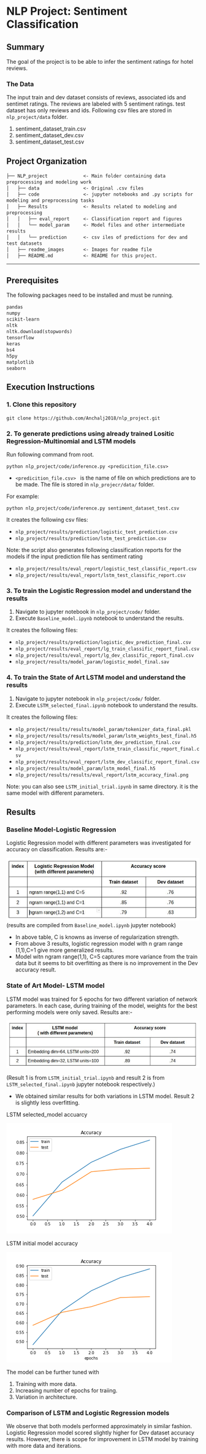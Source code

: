 # NLP Project: Sentiment Classification 

## Summary

The goal of the project is to be able to infer the sentiment ratings for hotel reviews.


### The Data
The input train and dev dataset consists of reviews, associated ids and sentimet ratings. The reviews are labeled with 5 sentiment ratings. test dataset has only reviews and ids. Following csv files are stored in `nlp_project/data` folder.

1. sentiment_dataset_train.csv
2. sentiment_dataset_dev.csv
3. sentiment_dataset_test.csv


Project Organization
------------

    ├── NLP_project             <- Main folder containing data preprocessing and modeling work
    │   ├── data                <- Original .csv files
    │   ├── code                <- jupyter notebooks and .py scripts for modeling and preprocessing tasks
    │   ├── Results             <- Results related to modeling and preprocessing
    │   │   ├── eval_report     <- Classification report and figures
    │   │   └── model_param     <- Model files and other intermediate results
    │   │   └── prediction      <- csv iles of predictions for dev and test datasets  
    │   ├── readme_images       <- Images for readme file
    │   ├── README.md           <- README for this project.

--------

## Prerequisites
The following packages need to be installed and must be running.
```
pandas
numpy
scikit-learn
nltk
nltk.download(stopwords)
tensorflow
keras
bs4
h5py
matplotlib
seaborn
```

## Execution Instructions

### 1. Clone this repository 
```
git clone https://github.com/Anchalj2018/nlp_project.git
```

### 2. To generate predictions using already trained  Lositic Regression-Multinomial and LSTM models

Run following command from root.

```
python nlp_project/code/inference.py <predicition_file.csv>  
```
- `<predicition_file.csv> ` is the name of file on which predictions are to be made. The file is stored in `nlp_projecr/data/` folder.

For example:
```
python nlp_project/code/inference.py sentiment_dataset_test.csv
```
It creates the following csv files:
- `nlp_project/results/prediction/logistic_test_prediction.csv`
- `nlp_project/results/prediction/lstm_test_prediction.csv`

Note: the script also generates following classification reports  for the models if the input prediction file has sentiment rating
- `nlp_project/results/eval_report/logistic_test_classific_report.csv`
- `nlp_project/results/eval_report/lstm_test_classific_report.csv`


### 3.  To train the Logistic Regression model and understand the results 

1. Navigate to jupyter notebook in `nlp_project/code/`  folder.
2. Execute `Baseline_model.ipynb` notebook to understand the results.

It creates the following files:
- `nlp_project/results/prediction/logistic_dev_prediction_final.csv`
- `nlp_project/results/eval_report/lg_train_classific_report_final.csv`
- `nlp_project/results/eval_report/lg_dev_classific_report_final.csv`
- `nlp_project/results/model_param/logistic_model_final.sav`


### 4.  To train the State of Art LSTM model and understand the results 

1. Navigate to jupyter notebook in `nlp_project/code/`  folder.
2. Execute `LSTM_selected_final.ipynb` notebook to understand the results.

It creates the following files:
- `nlp_project/results/results/model_param/tokenizer_data_final.pkl`
- `nlp_project/results/results/model_param/lstm_weights_best_final.h5`
- `nlp_project/results/prediction/lstm_dev_prediction_final.csv`
- `nlp_project/results/eval_report/lstm_train_classific_report_final.csv`
- `nlp_project/results/eval_report/lstm_dev_classific_report_final.csv`
- `nlp_project/results/model_param/lstm_model_final.h5`
- `nlp_project/results/results/eval_report/lstm_accuracy_final.png`

Note: you can also see `LSTM_initial_trial.ipynb` in same directory. it is the same model with different parameters.


## Results

### Baseline Model-Logistic Regression

Logistic Regression model with different parameters was investigated for accuracy on classification. Results are:-

![Alt text](readme_images/logistic_results.png?raw=true )
(results are compiled from `Baseline_model.ipynb` jupyter notebook)

* In above table, C is knowns as inverse of regularization strength.
* From above 3 results, logistic regression model with n gram range  (1,1),C=1  give more generalized results.  
* Model witn ngram range(1,1), C=5 captures more variance from the  train data  but it seems to bit overfitting as there is no improvement in the Dev accuracy result.



### State of Art  Model- LSTM model

LSTM model was trained for 5 epochs for two different variation of network parameters. 
In each case, during training of the model, weights for the best performing models were only saved. Results are:-


![Alt text](readme_images/lstm_results.png?raw=true )

(Result 1 is from `LSTM_initial_trial.ipynb` and result 2 is from `LSTM_selected_final.ipynb` jupyter notebook respectively.)

* We obtained similar results for both variations in LSTM model. Result 2 is slightly less overfitting.

LSTM selected_model accuarcy

![Alt text](results/eval_report/lstm_accuracy_final.png?raw=true )

LSTM  initial model accuracy

![Alt text](results/eval_report/lstm_accuracy_initial.png?raw=true )



The model can be further tuned with 
1. Training with more data.
2. Increasing number of epochs for traiing.
3. Variation in architecture.


### Comparison of LSTM and Logistic Regression models

We observe that both models performed approximately in similar fashion. Logistic Regression model scored slightly higher for Dev  dataset accuracy results. However, there is scope for improvement in LSTM model by training with more data and iterations.










